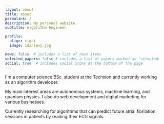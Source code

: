 ```yaml
---
layout: about
title: about
permalink: /
description: My personal website.
subtitle: Algorithm Engineer

profile:
  align: right
  image: idanlevy.jpg

news: false  # includes a list of news items
selected_papers: false # includes a list of papers marked as "selected={true}"
social: true  # includes social icons at the bottom of the page
---
```


I'm a computer science BSc. student at the Technion and currently working as an algorithm developer.

My main interest areas are autonomous systems, machine learning, and quantum physics.
I also do web development and digital marketing for various businesses.

Currently researching for algorithms that can predict future atrial fibrilation sessions in patients by reading their ECG signals.
